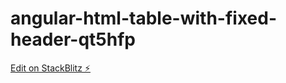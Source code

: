 # angular-html-table-with-fixed-header-qt5hfp

[Edit on StackBlitz ⚡️](https://stackblitz.com/edit/angular-html-table-with-fixed-header-qt5hfp)